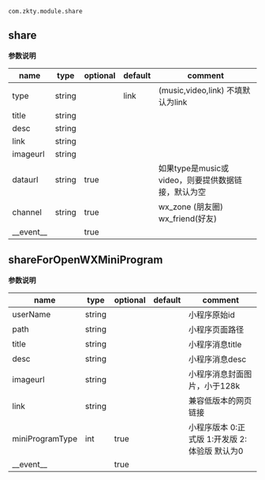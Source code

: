 
`
com.zkty.module.share
`



## share



	
**参数说明**

| name                        | type      | optional | default   | comment  |
| --------------------------- | --------- | -------- | --------- |--------- |
| type | string |  | link |  (music,video,link) 不填默认为link |
| title | string |  |  |  |
| desc | string |  |  |  |
| link | string |  |  |  |
| imageurl | string |  |  |  |
| dataurl | string | true |  |  如果type是music或video，则要提供数据链接，默认为空 |
| channel | string | true |  | wx_zone (朋友圈) wx_friend(好友) |
| \_\_event\_\_ |  | true |  |  |


## shareForOpenWXMiniProgram



	
**参数说明**

| name                        | type      | optional | default   | comment  |
| --------------------------- | --------- | -------- | --------- |--------- |
| userName | string |  |  |  小程序原始id |
| path | string |  |  |  小程序页面路径 |
| title | string |  |  |  小程序消息title |
| desc | string |  |  |  小程序消息desc |
| imageurl | string |  |  |  小程序消息封面图片，小于128k |
| link | string |  |  |  兼容低版本的网页链接 |
| miniProgramType | int | true |  | 小程序版本 0:正式版 1:开发版 2:体验版 默认为0 |
| \_\_event\_\_ |  | true |  |  |

    